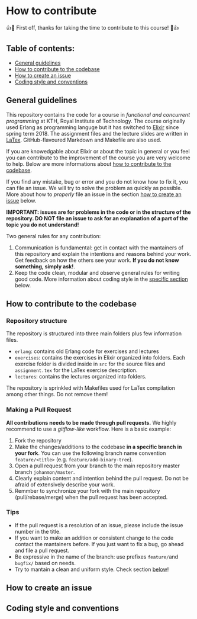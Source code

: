 # How to contribute

:+1::tada: First off, thanks for taking the time to contribute to this course! :tada::+1:

## Table of contents:
* [General guidelines](#general-guidelines)
* [How to contribute to the codebase](#how-to-contribute-to-the-codebase)
* [How to create an issue](#how-to-create-an-issue)
* [Coding style and conventions](#coding-style-and-conventions)

## General guidelines
This repository contains the code for a course in *functional and concurrent programming* at KTH, Royal Institute of Technology. The course originally used Erlang as programming languge but it has switched to [Elixir](http://elixir-lang.github.io/) since spring term 2018. The assignment files and the lecture slides are written in [LaTex](https://www.latex-project.org/). GitHub-flavoured Markdown and Makefile are also used.

If you are knowedgable about Elixir or about the topic in general or you feel you can contribute to the improvement of the course you are very welcome to help. Below are more informations about [how to contribute to the codebase](#how-to-contribute-to-the-codebase).

If you find any mistake, bug or error and you do not know how to fix it, you can file an issue. We will try to solve the problem as quickly as possible. More about how to *properly* file an issue in the section [how to create an issue](#how-to-create-an-issue) below. 

**IMPORTANT: issues are for problems in the code or in the structure of the repository. DO NOT file an issue to ask for an explanation of a part of the topic you do not understand!**

Two general rules for any contribution:
1) Communication is fundamental: get in contact with the mantainers of this repository and explain the intentions and reasons behind your work. Get feedback on how the others see your work. **If you do not know something, simply ask!**.
2) Keep the code clean, modular and observe general rules for writing good code. More information about coding style in the [specific section](#coding-style-and-conventions) below.

## How to contribute to the codebase

### Repository structure
The repository is structured into three main folders plus few information files.
* `erlang`: contains old Erlang code for exercises and lectures
* `exercises`: contains the exercises in Elixir organized into folders. Each exercise folder is divided inside in `src` for the source files and `assignment.tex` for the LaTex exercise description.
* `lectures`: contains the lectures organized into folders.

The repository is sprinkled with Makefiles used for LaTex compilation among other things. Do not remove them!

### Making a Pull Request
**All contributions needs to be made through pull requests.** We highly recommend to use a *gitflow-like* workflow. Here is a basic example:
1) Fork the repository
2) Make the changes/additions to the codebase **in a specific branch in your fork**. You can use the following branch name convention `feature/<title>` (e.g. `feature/add-binary-tree`).
3) Open a pull request from your branch to the main repository master branch `johanmon/master`.
4) Clearly explain content and intention behind the pull request. Do not be afraid of extensively describe your work.
5) Remmber to synchronize your fork with the main repository (pull/rebase/merge) when the pull request has been accepted.

### Tips
* If the pull request is a resolution of an issue, please include the issue number in the title.
* If you want to make an addition or consistent change to the code contact the mantainers before. If you just want to fix a bug, go ahead and file a pull request.
* Be expressive in the name of the branch: use prefixes `feature/`and `bugfix/` based on needs.
* Try to mantain a clean and uniform style. Check section [below](#coding-style-and-conventions)!

## How to create an issue

## Coding style and conventions
